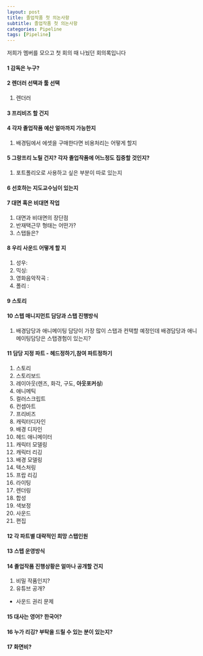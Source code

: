 ```yaml
---
layout: post
title: 졸업작품 첫 의논사항
subtitle: 졸업작품 첫 의논사항
categories: Pipeline
tags: [Pipeline]
---
```


저희가 멤버를 모으고 첫 회의 때 나눴던 회의록입니다

#### 1 감독은 누구?

#### 2 렌더러 선택과 툴 선택
1. 렌더러
   
#### 3 프리비즈 할 건지

#### 4 각자 졸업작품 예산 얼마까지 가능한지
1. 배경팀에서 에셋을 구매한다면 비용처리는 어떻게 할지

#### 5 그랑프리 노릴 건지? 각자 졸업작품에 어느정도 집중할 것인지?
1. 포트폴리오로 사용하고 싶은 부분이 따로 있는지

#### 6 선호하는 지도교수님이 있는지

#### 7 대면 혹은 비대면 작업
1. 대면과 비대면의 장단점
2. 반재택근무 형태는 어떤가?
3. 스탭들은?

#### 8 우리 사운드 어떻게 할 지
1. 성우: 
2. 믹싱: 
3. 영화음악작곡 : 
4. 폴리 : 

#### 9 스토리

#### 10 스텝 매니지먼트 담당과 스탭 진행방식
1. 배경담당과 애니메이팅 담당이 가장 많이 스탭과 컨택할 예정인데 배경담당과 애니메이팅담당은 스탭경험이 있는지?

#### 11 담당 지정 파트 - 헤드정하기,참여 파트정하기
1. 스토리
2. 스토리보드
3. 레이아웃(렌즈, 화각, 구도, **아웃포커싱**)
4. 애니메틱 
5. 컬러스크립트
6. 컨셉아트
7. 프리비즈
8. 캐릭터디자인
9. 배경 디자인
10. 헤드 애니메이터 
11. 캐릭터 모델링
12. 캐릭터 리깅
13. 배경 모델링
14. 텍스처링
15. 프랍 리깅
16. 라이팅
17. 렌더링
18. 합성
19. 색보정
20. 사운드
21. 편집

#### 12  각 파트별 대략적인 희망 스탭인원

#### 13 스텝 운영방식

#### 14 졸업작품 진행상황은 얼마나 공개할 건지
1. 비밀 작품인지?
2. 유튜브 공개?
  - 사운드 권리 문제

#### 15 대사는 영어? 한국어?

#### 16 누가 리깅? 부탁을 드릴 수 있는 분이 있는지?

#### 17 화면비?
